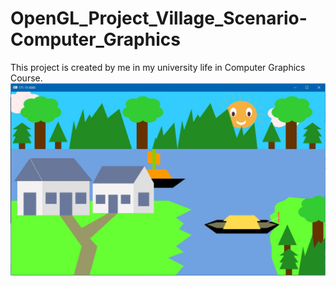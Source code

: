 # OpenGL_Project_Village_Scenario-Computer_Graphics
This project is created by me in my university life in Computer Graphics Course.
![WebView](view.JPG)
